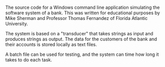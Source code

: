 The source code for a Windows command line application simulating the software system of a bank. This was written for educational purposes by Mike Sherman and Professor Thomas Fernandez of Florida Atlantic University.

The system is based on a "transducer" that takes strings as input and produces strings as output. The data for the customers of the bank and their accounts is stored locally as text files.

A batch file can be used for testing, and the system can time how long it takes to do each task.
